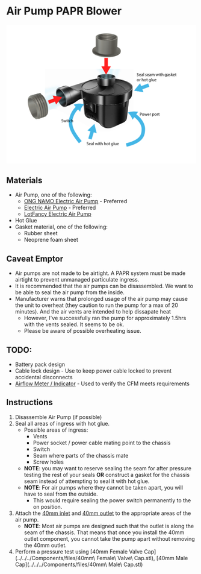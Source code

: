 # Air Pump PAPR Blower

![Diagram](./images/output/diagram-01.png)

## Materials
* Air Pump, one of the following: 
	* [ONG NAMO Electric Air Pump](https://www.amazon.com/gp/product/B07PHSXD1B/ref=ox_sc_act_title_2) - Preferred
	* [Electric Air Pump](https://www.amazon.com/gp/product/B083LYCB4H/ref=crt_ewc_title_dp_1) - Preferred
	* [LotFancy Electric Air Pump](https://www.amazon.com/gp/product/B013UQ0T2Y/ref=crt_ewc_title_dp_2)
* Hot Glue
* Gasket material, one of the following:
	* Rubber sheet
	* Neoprene foam sheet

## Caveat Emptor
* Air pumps are not made to be airtight. A PAPR system must be made airtight to prevent unmanaged particulate ingress.
* It is recommended that the air pumps can be disassembled. We want to be able to seal the air pump from the inside.
* Manufacturer warns that prolonged usage of the air pump may cause the unit to overheat (they caution to run the pump for a max of 20 minutes). And the air vents are intended to help dissapate heat
	* However, I've successfully ran the pump for approximately 1.5hrs with the vents sealed. It seems to be ok.
	* Please be aware of possible overheating issue.


## TODO:
* Battery pack design
* Cable lock design - Use to keep power cable locked to prevent accidental disconnects
* [Airflow Meter / Indicator](https://www.3m.com/3M/en_US/company-us/all-3m-products/~/3M-Versaflo-Air-Flow-Indicator-TR-971-for-TR-600-PAPR-1-EA/) - Used to verify the CFM meets requirements


## Instructions

1. Disassemble Air Pump (if possible)
2. Seal all areas of ingress with hot glue.
	* Possible areas of ingress:
		* Vents
		* Power socket / power cable mating point to the chassis
		* Switch
		* Seam where parts of the chassis mate
		* Screw holes
	* **NOTE**: you may want to reserve sealing the seam for after pressure testing the rest of your seals **OR** construct a gasket for the chassis seam instead of attempting to seal it with hot glue.
	* **NOTE**: For air pumps where they cannot be taken apart, you will have to seal from the outside.
		* This would require sealing the power switch permanently to the on position.
3. Attach the [40mm inlet](./files/Inlet.stl) and [40mm outlet](./files/Outlet.stl) to the appropriate areas of the air pump.
	* **NOTE**: Most air pumps are designed such that the outlet is along the seam of the chassis. That means that once you install the 40mm outlet component, you cannot take the pump apart without removing the 40mm outlet. 
4. Perform a pressure test using [40mm Female Valve Cap](../../../Components/files/40mm\ Female\ Valve\ Cap.stl), [40mm Male Cap](../../../Components/files/40mm\ Male\ Cap.stl)